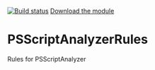 [![Build status](https://ci.appveyor.com/api/projects/status/ql5p4n4u6klxakur?svg=true)](https://ci.appveyor.com/project/LaurentDardenne/psscriptanalyzerrules)  [Download the module](https://ci.appveyor.com/project/LaurentDardenne/psscriptanalyzerrules/build/artifacts)
# PSScriptAnalyzerRules
Rules for PSScriptAnalyzer

